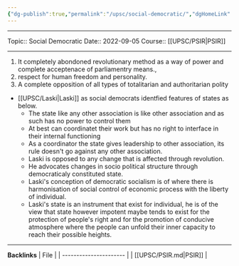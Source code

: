 ```yaml
---
{"dg-publish":true,"permalink":"/upsc/social-democratic/","dgHomeLink":true,"dgPassFrontmatter":false}
---
```


----
Topic:: Social Democratic
Date:: 2022-09-05
Course:: [[UPSC/PSIR|PSIR]] 

----
1. It completely abondoned revolutionary method as a way of power and complete  acceptenace of parliamentry means., 
2. respect for human freedom and personality.  
3. A complete opposition of all types of totalitarian and authoritarian polity

- [[UPSC/Laski|Laski]] as social democrats identfied features of states as below. 
	- The state like any other association is like other association and as such has no power to control them
	- At best can coordinatet their work but has no right to interface in their internal functioning
	- As a coordinator the state gives leadership to other association, its rule doesn't go against any other association. 
	- Laski is opposed to any change that is affected through revolution. 
	- He advocates changes in socio political structure through democraticaly constituted state. 
	- Laski's conception of democratic socialism is of where there is harmonisation of  social control of economic process with the liberty of individual. 
	- Laski's state is an instrument that exist for individual, he is of the view that state however impotent maybe tends to exist for the protection of people's right and for the promotion of conducive atmosphere where the people can unfold their inner capacity to reach their possible heights.  




---
**Backlinks**
| File                   |
| ---------------------- |
| [[UPSC/PSIR.md\|PSIR]] |



